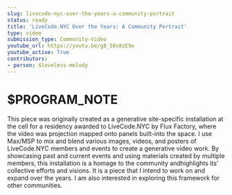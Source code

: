 ```yaml
---
slug: livecode-nyc-over-the-years-a-community-portrait
status: ready
title: 'LiveCode.NYC Over the Years: A Community Portrait'
type: video
submission_type: Community-Video
youtube_url: https://youtu.be/g8_58v8zE9o
youtube_active: True
contributors:
- person: $loveless-melody
---
```


# $PROGRAM_NOTE

This piece was originally created as a generative site-specific installation at the cell for a residency awarded to LiveCode.NYC by Flux Factory, where the video was projection mapped onto panels built-into the space. I use Max/MSP to mix and blend various images, videos, and posters of LiveCode.NYC members and events to create a generative video work. By showcasing past and current events and using materials created by multiple members, this installation is a homage to the community andhighlights its' collective efforts and visions. It is a piece that I intend to work on and expand over the years. I am also interested in exploring this framework for other communities.
